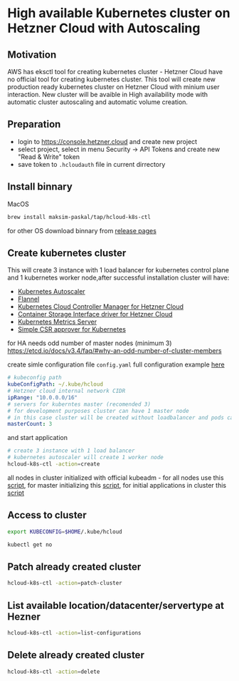 # High available Kubernetes cluster on Hetzner Cloud with Autoscaling

## Motivation

AWS has eksctl tool for creating kubernetes cluster - Hetzner Cloud have no official tool for creating kubernetes cluster. This tool will create new production ready kubernetes cluster on Hetzner Cloud with minium user interaction. New cluster will be avaible in High availability mode with automatic cluster autoscaling and automatic volume creation.

## Preparation

- login to <https://console.hetzner.cloud> and create new project
- select project, select in menu Security -> API Tokens and create new "Read & Write" token
- save token to `.hcloudauth` file in current dirrectory

## Install binnary

MacOS

```bash
brew install maksim-paskal/tap/hcloud-k8s-ctl
```

for other OS download binnary from [release pages](https://github.com/maksim-paskal/hcloud-k8s-ctl/releases)

## Create kubernetes cluster

This will create 3 instance with 1 load balancer for kubernetes control plane and 1 kubernetes worker node,after successful installation cluster will have:

- [Kubernetes Autoscaler](https://github.com/kubernetes/autoscaler/releases/tag/cluster-autoscaler-1.21.0)
- [Flannel](https://github.com/flannel-io/flannel)
- [Kubernetes Cloud Controller Manager for Hetzner Cloud](https://github.com/hetznercloud/hcloud-cloud-controller-manager)
- [Container Storage Interface driver for Hetzner Cloud](https://github.com/hetznercloud/csi-driver)
- [Kubernetes Metrics Server](https://github.com/kubernetes-sigs/metrics-server)
- [Simple CSR approver for Kubernetes](https://github.com/kontena/kubelet-rubber-stamp)

for HA needs odd number of master nodes (minimum 3) <https://etcd.io/docs/v3.4/faq/#why-an-odd-number-of-cluster-members>

create simle configuration file `config.yaml` full configuration example [here](https://github.com/maksim-paskal/hcloud-k8s-ctl/blob/main/examples/config-full.yaml)

```yaml
# kubeconfig path
kubeConfigPath: ~/.kube/hcloud
# Hetzner cloud internal network CIDR
ipRange: "10.0.0.0/16"
# servers for kuberntes master (recomended 3)
# for development purposes cluster can have 1 master node  
# in this case cluster will be created without loadbalancer and pods can schedule on master
masterCount: 3
```

and start application

```bash
# create 3 instance with 1 load balancer
# kubernetes autoscaler will create 1 worker node
hcloud-k8s-ctl -action=create
```

all nodes in cluster initialized with official kubeadm - for all nodes use this [script](https://github.com/maksim-paskal/hcloud-k8s-ctl/blob/main/scripts/common-install.sh), for master initializing this [script](https://github.com/maksim-paskal/hcloud-k8s-ctl/blob/main/scripts/init-master.sh), for initial applications in cluster this [script](https://github.com/maksim-paskal/hcloud-k8s-ctl/blob/main/scripts/post-install.sh)

## Access to cluster

```bash
export KUBECONFIG=$HOME/.kube/hcloud

kubectl get no
```

## Patch already created cluster

```bash
hcloud-k8s-ctl -action=patch-cluster
```

## List available location/datacenter/servertype at Hezner

```bash
hcloud-k8s-ctl -action=list-configurations
```

## Delete already created cluster

```bash
hcloud-k8s-ctl -action=delete
```
